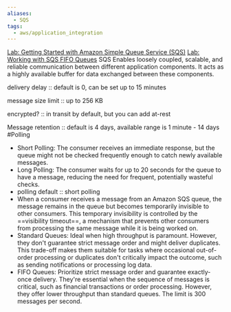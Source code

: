 ```yaml
---
aliases:
  - SQS
tags:
  - aws/application_integration
---
```

[Lab: Getting Started with Amazon Simple Queue Service (SQS)](https://www.educative.io/cloudlabs/getting-started-with-amazon-simple-queue-service-sqs)
[Lab: Working with SQS FIFO Queues](https://www.educative.io/cloudlabs/working-with-sqs-fifo-queues)
SQS Enables loosely coupled, scalable, and reliable communication between different application components. It acts as a highly available buffer for data exchanged between these components.

delivery delay :: default is 0, can be set up to 15 minutes

message size limit :: up to 256 KB

encrypted? :: in transit by default, but you can add at-rest

Message retention :: default is 4 days, available range is 1 minute - 14 days
#Polling
* Short Polling: The consumer receives an immediate response, but the queue might not be checked frequently enough to catch newly available messages.
* Long Polling: The consumer waits for up to 20 seconds for the queue to have a message, reducing the need for frequent, potentially wasteful checks.
* polling default :: short polling
		<!--SR:!2025-04-28,3,250-->
* When a consumer receives a message from an Amazon SQS queue, the message remains in the queue but becomes temporarily invisible to other consumers. This temporary invisibility is controlled by the ==visibility timeout==, a mechanism that prevents other consumers from processing the same message while it is being worked on.
* Standard Queues: Ideal when high throughput is paramount. However, they don't guarantee strict message order and might deliver duplicates. This trade-off makes them suitable for tasks where occasional out-of-order processing or duplicates don't critically impact the outcome, such as sending notifications or processing log data.
* FIFO Queues: Prioritize strict message order and guarantee exactly-once delivery. They're essential when the sequence of messages is critical, such as financial transactions or order processing. However, they offer lower throughput than standard queues. The limit is 300 messages per second. 